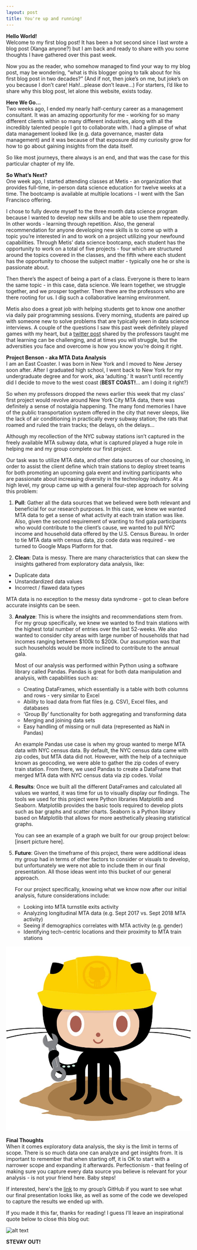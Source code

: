 ```yaml
---
layout: post
title: You're up and running!
---
```


**Hello World!**  
Welcome to my first blog post! It has been a hot second since I last wrote a blog post (Xanga anyone?) but I am back and ready to share with you some thoughts I have gathered over this past week.

Now you as the reader, who somehow managed to find your way to my blog post, may be wondering, “what is this blogger going to talk about for his first blog post in two decades?” (And if not, then joke’s on me, but joke’s on you because I don’t care! Hah!...please don’t leave...) For starters, I’d like to share why this blog post, let alone this website, exists today.

**Here We Go…**  
Two weeks ago, I ended my nearly half-century career as a management consultant. It was an amazing opportunity for me - working for so many different clients within so many different industries, along with all the incredibly talented people I got to collaborate with. I had a glimpse of what data management looked like (e.g. data governance, master data management) and it was because of that exposure did my curiosity grow for how to go about gaining insights from the data itself.

So like most journeys, there always is an end, and that was the case for this particular chapter of my life. 

**So What’s Next?**  
One week ago, I started attending classes at Metis - an organization that provides full-time, in-person data science education for twelve weeks at a time. The bootcamp is available at multiple locations - I went with the San Francisco offering. 

I chose to fully devote myself to the three month data science program because I wanted to develop new skills and be able to use them repeatedly. In other words - learning through repetition. Also, the general recommendation for anyone developing new skills is to come up with a topic you’re interested in and to work on a project utilizing your newfound capabilities. Through Metis’ data science bootcamp, each student has the opportunity to work on a total of five projects - four which are structured around the topics covered in the classes, and the fifth where each student has the opportunity to choose the subject matter - typically one he or she is passionate about. 

Then there’s the aspect of being a part of a class. Everyone is there to learn the same topic - in this case, data science. We learn together, we struggle together, and we prosper together. Then there are the professors who are there rooting for us. I dig such a collaborative learning environment.

Metis also does a great job with helping students get to know one another via daily pair programming sessions. Every morning, students are paired up with someone new to solve problems that are typically seen in data science interviews. A couple of the questions I saw this past week definitely played games with my heart, but a [twitter post](https://twitter.com/hadleywickham/status/565516733516349441) shared by the professors taught me that learning can be challenging, and at times you will struggle, but the adversities you face and overcome is how you know you’re doing it right. 


**Project Benson - aka MTA Data Analysis**  
I am an East Coaster. I was born in New York and I moved to New Jersey soon after. After I graduated high school, I went back to New York for my undergraduate degree and for work, aka ‘adulting.’ It wasn’t until recently did I decide to move to the west coast (**BEST COAST!**... am I doing it right?) 

So when my professors dropped the news earlier this week that my class’ first project would revolve around New York City MTA data, there was definitely a sense of nostalgia happening. The many fond memories I have of the public transportation system offered in the city that never sleeps, like the lack of air conditioning in practically every subway station; the rats that roamed and ruled the train tracks; the delays, oh the delays…

Although my recollection of the NYC subway stations isn’t captured in the freely available MTA subway data, what is captured played a huge role in helping me and my group complete our first project. 

Our task was to utilize MTA data, and other data sources of our choosing, in order to assist the client define which train stations to deploy street teams for both promoting an upcoming gala event and inviting participants who are passionate about increasing diversity in the technology industry. At a high level, my group came up with a general four-step approach for solving this problem:

1. **Pull**: Gather all the data sources that we believed were both relevant and beneficial for our research purposes. In this case, we knew we wanted MTA data to get a sense of what activity at each train station was like. Also, given the second requirement of wanting to find gala participants who would contribute to the client’s cause, we wanted to pull NYC income and household data offered by the U.S. Census Bureau. In order to tie MTA data with census data, zip code data was required - we turned to Google Maps Platform for that. 

2. **Clean**: Data is messy. There are many characteristics that can skew the insights gathered from exploratory data analysis, like: 
  - Duplicate data
  - Unstandardized data values
  - Incorrect / flawed data types  

   MTA data is no exception to the messy data syndrome - got to clean before accurate insights can be seen.  

3. **Analyze**: This is where the insights and recommendations stem from. For my group specifically, we knew we wanted to find train stations with the highest total number of entries over the last 52-weeks. We also wanted to consider city areas with large number of households that had incomes ranging between $100k to $200k. Our assumption was that such households would be more inclined to contribute to the annual gala. 

   Most of our analysis was performed within Python using a software library called Pandas. Pandas is great for both data manipulation and analysis, with capabilities such as:
	- Creating DataFrames, which essentially is a table with both columns and rows - very similar to Excel
	- Ability to load data from flat files (e.g. CSV), Excel files, and databases
	- ‘Group By’ functionality for both aggregating and transforming data
	- Merging and joining data sets
	- Easy handling of missing or null data (represented as NaN in Pandas)

   An example Pandas use case is when my group wanted to merge MTA data with NYC census data. By default, the NYC census data came with zip codes, but MTA data did not. However, with the help of a technique known as geocoding, we were able to gather the zip codes of every train station. From there, we used Pandas to create a DataFrame that merged MTA data with NYC census data via zip codes. Voila!  

4. **Results**: Once we built all the different DataFrames and calculated all values we wanted, it was time for us to visually display our findings. The tools we used for this project were Python libraries Matplotlib and Seaborn. Matplotlib provides the basic tools required to develop plots such as bar graphs and scatter charts. Seaborn is a Python library based on Matplotlib that allows for more aesthetically pleasing statistical graphs. 

   You can see an example of a graph we built for our group project below:  
   [insert picture here]. 

5. **Future**: Given the timeframe of this project, there were additional ideas my group had in terms of other factors to consider or visuals to develop, but unfortunately we were not able to include them in our final presentation. All those ideas went into this bucket of our general approach. 

   For our project specifically, knowing what we know now after our initial analysis, future considerations include:
	- Looking into MTA turnstile exits activity
	- Analyzing longitudinal MTA data (e.g. Sept 2017 vs. Sept 2018 MTA activity)
	- Seeing if demographics correlates with MTA activity (e.g. gender)
	- Identifying tech-centric locations and their proximity to MTA train stations

![testing 123](images/404.jpg)

**Final Thoughts**  
When it comes exploratory data analysis, the sky is the limit in terms of scope. There is so much data one can analyze and get insights from. It is important to remember that when starting off, it is OK to start with a narrower scope and expanding it afterwards. Perfectionism - that feeling of making sure you capture every data source you believe is relevant for your analysis - is not your friend here. Baby steps!

If interested, here's the [link](https://github.com/RedGeryon/MTA-subway) to my group’s GitHub if you want to see what our final presentation looks like, as well as some of the code we developed to capture the results we ended up with. 

If you made it this far, thanks for reading! I guess I’ll leave an inspirational quote below to close this blog out:

![alt text](https://media.giphy.com/media/QChZZqzSo9d2o/giphy.gif)

**STEVAY OUT!**